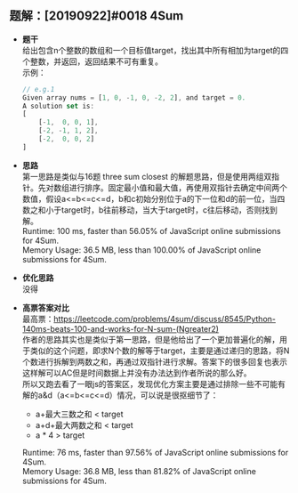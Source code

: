 ## 题解：[20190922]#0018 4Sum
- **题干**   
给出包含n个整数的数组和一个目标值target，找出其中所有相加为target的四个整数，并返回，返回结果不可有重复。   
    示例：   
    ```javascript
    // e.g.1
    Given array nums = [1, 0, -1, 0, -2, 2], and target = 0.
    A solution set is:
    [
        [-1,  0, 0, 1],
        [-2, -1, 1, 2],
        [-2,  0, 0, 2]
    ]
    ``` 
- **思路**   
第一思路是类似与16题 three sum closest 的解题思路，但是使用两组双指针。先对数组进行排序。固定最小值和最大值，再使用双指针去确定中间两个数值，假设a<=b<=c<=d，b和c初始分别位于a的下一位和d的前一位，当四数之和小于target时，b往前移动，当大于target时，c往后移动，否则找到解。   
Runtime: 100 ms, faster than 56.05% of JavaScript online submissions for 4Sum.   
Memory Usage: 36.5 MB, less than 100.00% of JavaScript online submissions for 4Sum.    
- **优化思路**   
没得

- **高票答案对比**   
最高票：https://leetcode.com/problems/4sum/discuss/8545/Python-140ms-beats-100-and-works-for-N-sum-(Ngreater2)     
作者的思路其实也是类似于第一思路，但是他给出了一个更加普遍化的解，用于类似的这个问题，即求N个数的解等于target，主要是通过递归的思路，将N个数进行拆解到两数之和，再通过双指针进行求解。答案下的很多回复也表示这样解可以AC但是时间数据上并没有办法达到作者所说的那么好。   
所以又跑去看了一眼js的答案区，发现优化方案主要是通过排除一些不可能有解的a&d（a<=b<=c<=d）情况，可以说是很抠细节了：    
    - a+最大三数之和 < target
    - a+d+最大两数之和 < target
    - a * 4 > target   

    Runtime: 76 ms, faster than 97.56% of JavaScript online submissions for 4Sum.   
    Memory Usage: 36.8 MB, less than 81.82% of JavaScript online submissions for 4Sum.   